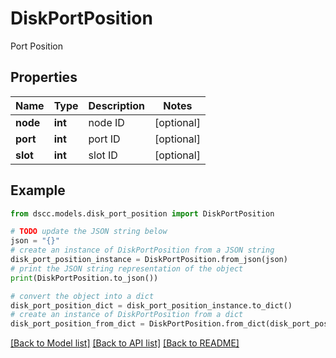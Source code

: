 # DiskPortPosition

Port Position

## Properties

Name | Type | Description | Notes
------------ | ------------- | ------------- | -------------
**node** | **int** | node ID | [optional] 
**port** | **int** | port ID | [optional] 
**slot** | **int** | slot ID | [optional] 

## Example

```python
from dscc.models.disk_port_position import DiskPortPosition

# TODO update the JSON string below
json = "{}"
# create an instance of DiskPortPosition from a JSON string
disk_port_position_instance = DiskPortPosition.from_json(json)
# print the JSON string representation of the object
print(DiskPortPosition.to_json())

# convert the object into a dict
disk_port_position_dict = disk_port_position_instance.to_dict()
# create an instance of DiskPortPosition from a dict
disk_port_position_from_dict = DiskPortPosition.from_dict(disk_port_position_dict)
```
[[Back to Model list]](../README.md#documentation-for-models) [[Back to API list]](../README.md#documentation-for-api-endpoints) [[Back to README]](../README.md)


